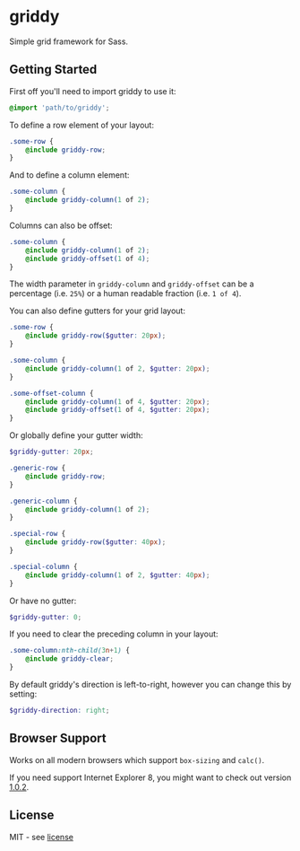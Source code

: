 # griddy

Simple grid framework for Sass.

## Getting Started

First off you'll need to import griddy to use it:

```scss
@import 'path/to/griddy';
```

To define a row element of your layout:

```scss
.some-row {
	@include griddy-row;
}
```

And to define a column element:

```scss
.some-column {
	@include griddy-column(1 of 2);
}
```

Columns can also be offset:

```scss
.some-column {
	@include griddy-column(1 of 2);
	@include griddy-offset(1 of 4);
}
```

The width parameter in `griddy-column` and `griddy-offset` can be a percentage (i.e. `25%`) or a human readable fraction (i.e. `1 of 4`).

You can also define gutters for your grid layout:

```scss
.some-row {
	@include griddy-row($gutter: 20px);
}

.some-column {
	@include griddy-column(1 of 2, $gutter: 20px);
}

.some-offset-column {
	@include griddy-column(1 of 4, $gutter: 20px);
	@include griddy-offset(1 of 4, $gutter: 20px);
}
```

Or globally define your gutter width:

```scss
$griddy-gutter: 20px;

.generic-row {
	@include griddy-row;
}

.generic-column {
	@include griddy-column(1 of 2);
}

.special-row {
	@include griddy-row($gutter: 40px);
}

.special-column {
	@include griddy-column(1 of 2, $gutter: 40px);
}
```

Or have no gutter:

```scss
$griddy-gutter: 0;
```

If you need to clear the preceding column in your layout:

```scss
.some-column:nth-child(3n+1) {
	@include griddy-clear;
}
```

By default griddy's direction is left-to-right, however you can change this by setting:

```scss
$griddy-direction: right;
```

## Browser Support

Works on all modern browsers which support `box-sizing` and `calc()`.

If you need support Internet Explorer 8, you might want to check out version [1.0.2](https://github.com/jacobbuck/griddy/tree/1.0.2).

## License

MIT - see [license](license)

